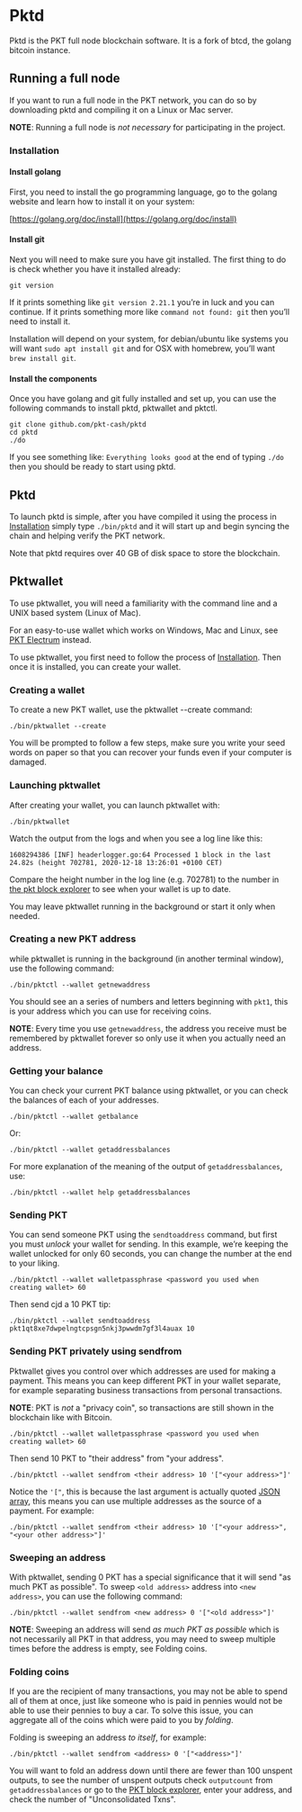 # Pktd
Pktd is the PKT full node blockchain software. It is a fork of btcd, the golang bitcoin instance.

## Running a full node
If you want to run a full node in the PKT network, you can do so by downloading pktd and compiling
it on a Linux or Mac server.

**NOTE**: Running a full node is *not necessary* for participating in the project.

### Installation

#### Install golang
First, you need to install the go programming language, go to the golang website and learn how to
install it on your system:

[https://golang.org/doc/install](https://golang.org/doc/install)

#### Install git
Next you will need to make sure you have git installed. The first thing to do is check whether you
have it installed already:

    git version

If it prints something like `git version 2.21.1` you’re in luck and you can continue. If it prints
something more like `command not found: git` then you’ll need to install it.

Installation will depend on your system, for debian/ubuntu like systems you will want
`sudo apt install git` and for OSX with homebrew, you’ll want `brew install git`.

#### Install the components
Once you have golang and git fully installed and set up, you can use the following commands to
install pktd, pktwallet and pktctl.

    git clone github.com/pkt-cash/pktd
    cd pktd
    ./do

If you see something like: `Everything looks good` at the end of typing `./do` then you should be
ready to start using pktd.

## Pktd
To launch pktd is simple, after you have compiled it using the process in [Installation](#installation)
simply type `./bin/pktd` and it will start up and begin syncing the chain and helping verify the PKT
network.

Note that pktd requires over 40 GB of disk space to store the blockchain.

## Pktwallet
To use pktwallet, you will need a familiarity with the command line and a UNIX based system
(Linux of Mac).

For an easy-to-use wallet which works on Windows, Mac and Linux, see [PKT Electrum](./electrum) instead.

To use pktwallet, you first need to follow the process of [Installation](#installation). Then once it is
installed, you can create your wallet.

### Creating a wallet
To create a new PKT wallet, use the pktwallet --create command:

    ./bin/pktwallet --create

You will be prompted to follow a few steps, make sure you write your seed words on paper so that you can
recover your funds even if your computer is damaged.

### Launching pktwallet
After creating your wallet, you can launch pktwallet with:

    ./bin/pktwallet

Watch the output from the logs and when you see a log line like this:

    1608294386 [INF] headerlogger.go:64 Processed 1 block in the last 24.82s (height 702781, 2020-12-18 13:26:01 +0100 CET)

Compare the height number in the log line (e.g. 702781) to the number in
[the pkt block explorer](https://explorer.pkt.cash) to see when your wallet is up to date.

You may leave pktwallet running in the background or start it only when needed.

### Creating a new PKT address
while pktwallet is running in the background (in another terminal window), use the following command:

    ./bin/pktctl --wallet getnewaddress

You should see an a series of numbers and letters beginning with `pkt1`, this is your address which you
can use for receiving coins.

**NOTE**: Every time you use `getnewaddress`, the address you receive must be remembered by pktwallet
forever so only use it when you actually need an address.

### Getting your balance
You can check your current PKT balance using pktwallet, or you can check the balances of each of your
addresses.

    ./bin/pktctl --wallet getbalance

Or:

    ./bin/pktctl --wallet getaddressbalances

For more explanation of the meaning of the output of `getaddressbalances`, use:

    ./bin/pktctl --wallet help getaddressbalances

### Sending PKT
You can send someone PKT using the `sendtoaddress` command, but first you must *unlock* your
wallet for sending. In this example, we’re keeping the wallet unlocked for only 60 seconds, you can
change the number at the end to your liking.

    ./bin/pktctl --wallet walletpassphrase <password you used when creating wallet> 60

Then send cjd a 10 PKT tip:

    ./bin/pktctl --wallet sendtoaddress pkt1qt8xe7dwpelngtcpsgn5nkj3pwwdm7gf3l4auax 10

### Sending PKT privately using sendfrom
Pktwallet gives you control over which addresses are used for making a payment. This means you can
keep different PKT in your wallet separate, for example separating business transactions from personal
transactions.

**NOTE**: PKT is *not* a "privacy coin", so transactions are still shown in the blockchain
like with Bitcoin.

    ./bin/pktctl --wallet walletpassphrase <password you used when creating wallet> 60

Then send 10 PKT to "their address" from "your address".

    ./bin/pktctl --wallet sendfrom <their address> 10 '["<your address>"]'

Notice the `'["`, this is because the last argument is actually quoted
[JSON array](https://www.w3schools.com/js/js_json_arrays.asp), this means you can use multiple
addresses as the source of a payment. For example:

    ./bin/pktctl --wallet sendfrom <their address> 10 '["<your address>", "<your other address>"]'

### Sweeping an address
With pktwallet, sending 0 PKT has a special significance that it will send "as much PKT as possible".
To sweep `<old address>` address into `<new address>`, you can use the following command:

    ./bin/pktctl --wallet sendfrom <new address> 0 '["<old address>"]'

**NOTE**: Sweeping an address will send *as much PKT as possible* which is not necessarily all PKT
in that address, you may need to sweep multiple times before the address is empty, see Folding coins.

### Folding coins
If you are the recipient of many transactions, you may not be able to spend all of them at once, just
like someone who is paid in pennies would not be able to use their pennies to buy a car. To solve this
issue, you can aggregate all of the coins which were paid to you by *folding*.

Folding is sweeping an address *to itself*, for example:

    ./bin/pktctl --wallet sendfrom <address> 0 '["<address>"]'

You will want to fold an address down until there are fewer than 100 unspent outputs, to see the number
of unspent outputs check `outputcount` from `getaddressbalances` or go to the
[PKT block explorer](https://explorer.pkt.cash/), enter your address, and check the number of
"Unconsolidated Txns".